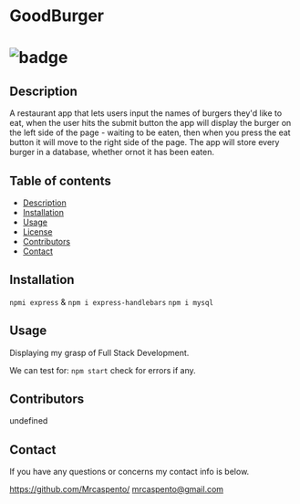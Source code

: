 
  # GoodBurger
  ![badge](https://img.shields.io/static/v1?label=License&message=Mozilla&color=success)
========================================================================================================
## Description
A restaurant app that lets users input the names of burgers they'd like to eat, when the user hits the submit button the app will display the burger on the left side of the page - waiting to be eaten, then when you press the eat button it will move to the right side of the page. The app will store every burger in a database, whether ornot it has been eaten. 


## **Table of contents**
* [Description](#description)
* [Installation](#instructions)
* [Usage](#usage)
* [License](#test)
* [Contributors](#Collabartors)
* [Contact](#email)

## Installation
`npmi express` & `npm i express-handlebars` `npm i mysql`

## Usage

 Displaying my grasp of Full Stack Development. 

 We can test for:
 `npm start` check for errors if any.

 ## Contributors
 undefined
 ## Contact
  If you have any questions or concerns my contact info is below.

 https://github.com/Mrcaspento/
 mrcaspento@gmail.com
